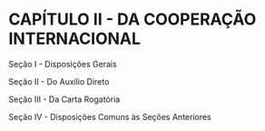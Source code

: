 # CAPÍTULO II - DA COOPERAÇÃO INTERNACIONAL

Seção I - Disposições Gerais

Seção II - Do Auxílio Direto

Seção III - Da Carta Rogatória

Seção IV - Disposições Comuns às Seções Anteriores
